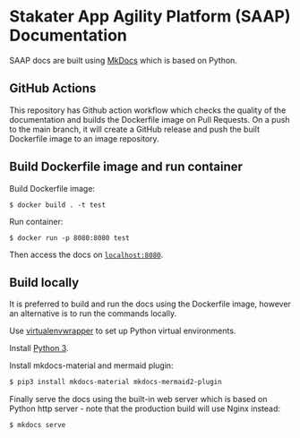 # Stakater App Agility Platform (SAAP) Documentation

SAAP docs are built using [MkDocs](https://github.com/mkdocs/mkdocs) which is based on Python.

## GitHub Actions

This repository has Github action workflow which checks the quality of the documentation and builds the Dockerfile image on Pull Requests. On a push to the main branch, it will create a GitHub release and push the built Dockerfile image to an image repository.

## Build Dockerfile image and run container

Build Dockerfile image:

```shell
$ docker build . -t test
```

Run container:

```shell
$ docker run -p 8080:8080 test
```

Then access the docs on [`localhost:8080`](localhost:8080).

## Build locally

It is preferred to build and run the docs using the Dockerfile image, however an alternative is to run the commands locally.

Use [virtualenvwrapper](https://virtualenvwrapper.readthedocs.io/en/latest/install.html) to set up Python virtual environments.

Install [Python 3](https://www.python.org/downloads/).

Install mkdocs-material and mermaid plugin:

```sh
$ pip3 install mkdocs-material mkdocs-mermaid2-plugin
```

Finally serve the docs using the built-in web server which is based on Python http server - note that the production build will use Nginx instead:

```
$ mkdocs serve
```
